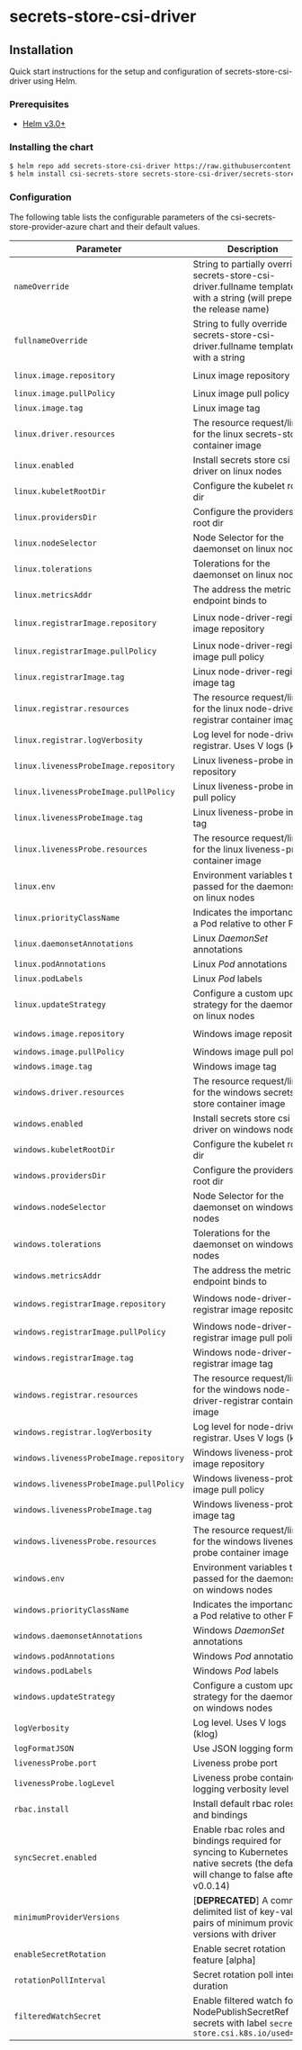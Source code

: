 # secrets-store-csi-driver

## Installation

Quick start instructions for the setup and configuration of secrets-store-csi-driver using Helm.

### Prerequisites

- [Helm v3.0+](https://helm.sh/docs/intro/quickstart/#install-helm)

### Installing the chart

```bash
$ helm repo add secrets-store-csi-driver https://raw.githubusercontent.com/kubernetes-sigs/secrets-store-csi-driver/master/charts
$ helm install csi-secrets-store secrets-store-csi-driver/secrets-store-csi-driver
```

### Configuration

The following table lists the configurable parameters of the csi-secrets-store-provider-azure chart and their default values.

| Parameter                               | Description                                                                                                                       | Default                                             |
| --------------------------------------- | --------------------------------------------------------------------------------------------------------------------------------- | --------------------------------------------------- |
| `nameOverride`                          | String to partially override secrets-store-csi-driver.fullname template with a string (will prepend the release name)             | `""`                                                |
| `fullnameOverride`                      | String to fully override secrets-store-csi-driver.fullname template with a string                                                 | `""`                                                |
| `linux.image.repository`                | Linux image repository                                                                                                            | `k8s.gcr.io/csi-secrets-store/driver`               |
| `linux.image.pullPolicy`                | Linux image pull policy                                                                                                           | `Always`                                            |
| `linux.image.tag`                       | Linux image tag                                                                                                                   | `v0.0.21`                                           |
| `linux.driver.resources`                | The resource request/limits for the linux secrets-store container image                                                           | `limits: 200m CPU, 200Mi; requests: 50m CPU, 100Mi` |
| `linux.enabled`                         | Install secrets store csi driver on linux nodes                                                                                   | true                                                |
| `linux.kubeletRootDir`                  | Configure the kubelet root dir                                                                                                    | `/var/lib/kubelet`                                  |
| `linux.providersDir`                    | Configure the providers root dir                                                                                                  | `/etc/kubernetes/secrets-store-csi-providers`       |
| `linux.nodeSelector`                    | Node Selector for the daemonset on linux nodes                                                                                    | `{}`                                                |
| `linux.tolerations`                     | Tolerations for the daemonset on linux nodes                                                                                      | `[]`                                                |
| `linux.metricsAddr`                     | The address the metric endpoint binds to                                                                                          | `:8095`                                             |
| `linux.registrarImage.repository`       | Linux node-driver-registrar image repository                                                                                      | `k8s.gcr.io/sig-storage/csi-node-driver-registrar`  |
| `linux.registrarImage.pullPolicy`       | Linux node-driver-registrar image pull policy                                                                                     | `Always`                                            |
| `linux.registrarImage.tag`              | Linux node-driver-registrar image tag                                                                                             | `v2.1.0`                                            |
| `linux.registrar.resources`             | The resource request/limits for the linux node-driver-registrar container image                                                   | `limits: 100m CPU, 100Mi; requests: 10m CPU, 20Mi`  |
| `linux.registrar.logVerbosity`          | Log level for node-driver-registrar. Uses V logs (klog)                                                                           | `5`                                                 |
| `linux.livenessProbeImage.repository`   | Linux liveness-probe image repository                                                                                             | `k8s.gcr.io/sig-storage/livenessprobe`              |
| `linux.livenessProbeImage.pullPolicy`   | Linux liveness-probe image pull policy                                                                                            | `Always`                                            |
| `linux.livenessProbeImage.tag`          | Linux liveness-probe image tag                                                                                                    | `v2.2.0`                                            |
| `linux.livenessProbe.resources`         | The resource request/limits for the linux liveness-probe container image                                                          | `limits: 100m CPU, 100Mi; requests: 10m CPU, 20Mi`  |
| `linux.env`                             | Environment variables to be passed for the daemonset on linux nodes                                                               | `[]`                                                |
| `linux.priorityClassName`               | Indicates the importance of a Pod relative to other Pods.                                                                         | `""`                                                |
| `linux.daemonsetAnnotations`            | Linux *DaemonSet* annotations                                                                                                     | `{}`                                                |
| `linux.podAnnotations`                  | Linux *Pod* annotations                                                                                                           | `{}`                                                |
| `linux.podLabels`                       | Linux *Pod* labels                                                                                                                | `{}`                                                |
| `linux.updateStrategy`                  | Configure a custom update strategy for the daemonset on linux nodes                                                               | `RollingUpdate with 1 maxUnavailable`               |
| `windows.image.repository`              | Windows image repository                                                                                                          | `k8s.gcr.io/csi-secrets-store/driver`               |
| `windows.image.pullPolicy`              | Windows image pull policy                                                                                                         | `IfNotPresent`                                      |
| `windows.image.tag`                     | Windows image tag                                                                                                                 | `v0.0.21`                                           |
| `windows.driver.resources`              | The resource request/limits for the windows secrets-store container image                                                         | `limits: 400m CPU, 400Mi; requests: 50m CPU, 100Mi` |
| `windows.enabled`                       | Install secrets store csi driver on windows nodes                                                                                 | false                                               |
| `windows.kubeletRootDir`                | Configure the kubelet root dir                                                                                                    | `C:\var\lib\kubelet`                                |
| `windows.providersDir`                  | Configure the providers root dir                                                                                                  | `C:\k\secrets-store-csi-providers`                  |
| `windows.nodeSelector`                  | Node Selector for the daemonset on windows nodes                                                                                  | `{}`                                                |
| `windows.tolerations`                   | Tolerations for the daemonset on windows nodes                                                                                    | `[]`                                                |
| `windows.metricsAddr`                   | The address the metric endpoint binds to                                                                                          | `:8095`                                             |
| `windows.registrarImage.repository`     | Windows node-driver-registrar image repository                                                                                    | `k8s.gcr.io/sig-storage/csi-node-driver-registrar`  |
| `windows.registrarImage.pullPolicy`     | Windows node-driver-registrar image pull policy                                                                                   | `Always`                                            |
| `windows.registrarImage.tag`            | Windows node-driver-registrar image tag                                                                                           | `v2.1.0`                                            |
| `windows.registrar.resources`           | The resource request/limits for the windows node-driver-registrar container image                                                 | `limits: 200m CPU, 200Mi; requests: 10m CPU, 20Mi`  |
| `windows.registrar.logVerbosity`        | Log level for node-driver-registrar. Uses V logs (klog)                                                                           | `5`                                                 |
| `windows.livenessProbeImage.repository` | Windows liveness-probe image repository                                                                                           | `k8s.gcr.io/sig-storage/livenessprobe`              |
| `windows.livenessProbeImage.pullPolicy` | Windows liveness-probe image pull policy                                                                                          | `Always`                                            |
| `windows.livenessProbeImage.tag`        | Windows liveness-probe image tag                                                                                                  | `v2.2.0`                                            |
| `windows.livenessProbe.resources`       | The resource request/limits for the windows liveness-probe container image                                                        | `limits: 200m CPU, 200Mi; requests: 10m CPU, 20Mi`  |
| `windows.env`                           | Environment variables to be passed for the daemonset on windows nodes                                                             | `[]`                                                |
| `windows.priorityClassName`             | Indicates the importance of a Pod relative to other Pods.                                                                         | `""`                                                |
| `windows.daemonsetAnnotations`          | Windows *DaemonSet* annotations                                                                                                   | `{}`                                                |
| `windows.podAnnotations`                | Windows *Pod* annotations                                                                                                         | `{}`                                                |
| `windows.podLabels`                     | Windows *Pod* labels                                                                                                              | `{}`                                                |
| `windows.updateStrategy`                | Configure a custom update strategy for the daemonset on windows nodes                                                             | `RollingUpdate with 1 maxUnavailable`               |
| `logVerbosity`                          | Log level. Uses V logs (klog)                                                                                                     | `0`                                                 |
| `logFormatJSON`                         | Use JSON logging format                                                                                                           | `false`                                             |
| `livenessProbe.port`                    | Liveness probe port                                                                                                               | `9808`                                              |
| `livenessProbe.logLevel`                | Liveness probe container logging verbosity level                                                                                  | `2`                                                 |
| `rbac.install`                          | Install default rbac roles and bindings                                                                                           | true                                                |
| `syncSecret.enabled`                    | Enable rbac roles and bindings required for syncing to Kubernetes native secrets (the default will change to false after v0.0.14) | true                                                |
| `minimumProviderVersions`               | [**DEPRECATED**] A comma delimited list of key-value pairs of minimum provider versions with driver                               | `""`                                                |
| `enableSecretRotation`                  | Enable secret rotation feature [alpha]                                                                                            | `false`                                             |
| `rotationPollInterval`                  | Secret rotation poll interval duration                                                                                            | `"120s"`                                            |
| `filteredWatchSecret`                   | Enable filtered watch for NodePublishSecretRef secrets with label `secrets-store.csi.k8s.io/used=true`                            | `false`                                             |
